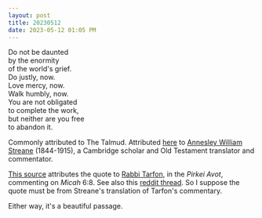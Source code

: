 ```yaml
---
layout: post
title: 20230512
date: 2023-05-12 01:05 PM
---
```


Do not be daunted <br>
by the enormity<br>
of the world's grief. <br>
Do justly, now. <br>
Love mercy, now. <br>
Walk humbly, now. <br>
You are not obligated <br>
to complete the work, <br>
but neither are you free <br>
to abandon it. <br>


Commonly attributed to The Talmud. Attributed [here](https://www.goodreads.com/author/quotes/3256117.Annesley_William_Streane) to [Annesley William Streane](https://4enoch.org/wiki5/index.php/Annesley_William_Streane_(1844-1915),_scholar) (1844-1915), a Cambridge scholar and Old Testament translator and commentator.

[This source](https://reformjudaism.org/beliefs-practices/spirituality/3-jewish-reminders-when-world-seems-overwhelming) attributes the quote to [Rabbi Tarfon](https://en.wikipedia.org/wiki/Rabbi_Tarfon), in the *Pirkei Avot*, commenting on *Micah* 6:8. See also this [reddit thread](https://www.reddit.com/r/Judaism/comments/2d1w2k/quote_from_the_talmud_do_you_know_where/). So I suppose the quote must be from Streane's translation of Tarfon's commentary.

Either way, it's a beautiful passage.